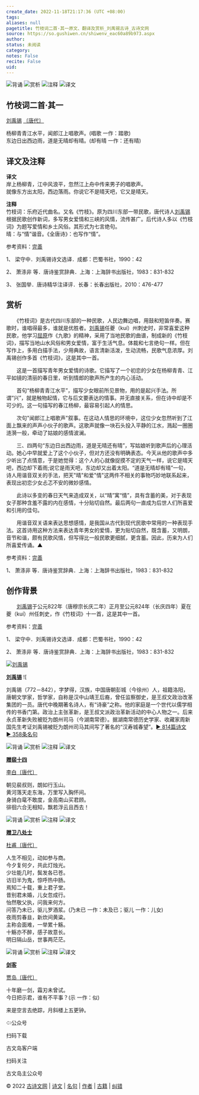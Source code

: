 ```yaml
---
create_date: 2022-11-18T21:17:36 (UTC +08:00)
tags: 
aliases: null
pagetitle: 竹枝词二首·其一原文、翻译及赏析_刘禹锡古诗_古诗文网
source: https://so.gushiwen.cn/shiwenv_eac60a89b973.aspx
author: 
status: 未阅读
category: 
notes: False
recite: False
uid: 
---
```


![背诵](https://song.gushiwen.cn/siteimg/bei-pic.png) ![赏析](https://song.gushiwen.cn/siteimg/shang-pic.png) ![注释](https://song.gushiwen.cn/siteimg/zhu-pic.png) ![译文](https://song.gushiwen.cn/siteimg/yi-pic.png)

## 竹枝词二首·其一

[刘禹锡](https://so.gushiwen.cn/authorv_e3c4e8cf2646.aspx) [〔唐代〕](https://so.gushiwen.cn/shiwens/default.aspx?cstr=%e5%94%90%e4%bb%a3)

杨柳青青江水平，闻郎江上唱歌声。(唱歌 一作：踏歌)  
东边日出西边雨，道是无晴却有晴。(却有晴 一作：还有晴)

## 译文及注释



**译文**  
岸上杨柳青，江中风浪平，忽然江上舟中传来男子的唱歌声。  
就像东方出太阳，西边落雨。你说它不是晴天吧，它又是晴天。

**注释**  
竹枝词：乐府近代曲名。又名《竹枝》。原为四川东部一带民歌，唐代诗人[刘禹锡](https://so.gushiwen.cn/authorv_e3c4e8cf2646.aspx)根据民歌创作新词，多写男女爱情和三峡的风情，流传甚广。后代诗人多以《竹枝词》为题写爱情和乡土风俗。其形式为七言绝句。  
晴：与“情”谐音。《全唐诗》：也写作“情”。

参考资料：[完善](https://so.gushiwen.cn/jiucuo.aspx?u=%e7%bf%bb%e8%af%917355%e3%80%8a%e8%af%91%e6%96%87%e5%8f%8a%e6%b3%a8%e9%87%8a%e3%80%8b)

1、 梁守中．刘禹锡诗文选译．成都：巴蜀书社，1990：42

2、 萧涤非 等．唐诗鉴赏辞典．上海：上海辞书出版社，1983：831-832

3、 张国举．唐诗精华注译评．长春：长春出版社，2010：476-477

## 赏析



　　《竹枝词》是古代四川东部的一种民歌，人民边舞边唱，用鼓和短笛伴奏。赛歌时，谁唱得最多，谁就是优胜者。[刘禹锡](https://so.gushiwen.cn/authorv_e3c4e8cf2646.aspx)任夔（kuí）州刺史时，非常喜爱这种民歌，他学习[屈原](https://so.gushiwen.cn/authorv_9c69482f885f.aspx)作《九歌》的精神，采用了当地民歌的曲谱，制成新的《竹枝词》，描写当地山水风俗和男女爱情，富于生活气息。体裁和七言绝句一样。但在写作上，多用白描手法，少用典故，语言清新活泼，生动流畅，民歌气息浓厚。刘禹锡创作多首《竹枝词》，这是其中一首。

　　这是一首描写青年男女爱情的诗歌。它描写了一个初恋的少女在杨柳青青、江平如镜的清丽的春日里，听到情郎的歌声所产生的内心活动。

　　首句“杨柳青青江水平”，描写少女眼前所见景物，用的是起兴手法。所谓“兴”，就是触物起情，它与后文要表达的情事。并无直接关系，但在诗中却是不可少的。这一句描写的春江杨柳，最容易引起人的情思。

　　次句"闻郎江上唱歌声"叙事。在这动人情思的环境中，这位少女忽然听到了江面上飘来的声声小伙子的歌声。这歌声就像一块石头投入平静的江水，溅起一圈圈涟漪一般，牵动了姑娘的感情波澜。

　　三、四两句“东边日出西边雨，道是无晴还有晴”，写姑娘听到歌声后的心理活动。她心中早就爱上了这个小伙子，但对方还没有明确表态。今天从他的歌声中多少听出了点情意，于是她觉得：这个人的心就像捉摸不定的天气一样，说它是晴天吧，西边却下着雨;说它是雨天吧，东边却又出着太阳。“道是无晴却有晴”一句，诗人用谐音双关的手法，把天"晴"和爱"情"这两件不相关的事物巧妙地联系起来，表现出初恋少女忐忑不安的微妙感情。

　　此诗以多变的春日天气来造成双关，以“晴”寓“情”，具有含蓄的美，对于表现女子那种含羞不露的内在感情，十分贴切自然。最后两句一直成为后世人们所喜爱和引用的佳句。

　　用谐音双关语来表达思想感情，是我国从古代到现代民歌中常用的一种表现手法。这首诗用这种方法来表达青年男女的爱情，更为贴切自然，既含蓄，又明朗，音节和谐，颇有民歌风情，但写得比一般民歌更细腻，更含蓄。因此，历来为人们所喜爱传诵。▲

参考资料：[完善](https://so.gushiwen.cn/jiucuo.aspx?u=%e8%b5%8f%e6%9e%903025%e3%80%8a%e8%b5%8f%e6%9e%90%e3%80%8b)

1、 萧涤非 等．唐诗鉴赏辞典．上海：上海辞书出版社，1983：831-832

## 创作背景



　　[刘禹锡](https://so.gushiwen.cn/authorv_e3c4e8cf2646.aspx)于公元822年（唐穆宗长庆二年）正月至公元824年（长庆四年）夏在夔（kuí）州任刺史，作《竹枝词》十一首，这是其中一首。

参考资料：[完善](https://so.gushiwen.cn/jiucuo.aspx?u=%e8%b5%8f%e6%9e%9023496%e3%80%8a%e5%88%9b%e4%bd%9c%e8%83%8c%e6%99%af%e3%80%8b)

1、 梁守中．刘禹锡诗文选译．成都：巴蜀书社，1990：42

2、 萧涤非 等．唐诗鉴赏辞典．上海：上海辞书出版社，1983：831-832

[![刘禹锡](https://song.gushiwen.cn/authorImg/liuyuxi.jpg)](https://so.gushiwen.cn/authorv_e3c4e8cf2646.aspx)

[**刘禹锡**](https://so.gushiwen.cn/authorv_e3c4e8cf2646.aspx) ![

刘禹锡（772－842），字梦得，汉族，中国唐朝彭城（今徐州）人，祖籍洛阳，唐朝文学家，哲学家，自称是汉中山靖王后裔，曾任监察御史，是王叔文政治改革集团的一员。唐代中晚期著名诗人，有“诗豪”之称。他的家庭是一个世代以儒学相传的书香门第。政治上主张革新，是王叔文派政治革新活动的中心人物之一。后来永贞革新失败被贬为朗州司马（今湖南常德）。据湖南常德历史学家、收藏家周新国先生考证刘禹锡被贬为朗州司马其间写了著名的“汉寿城春望”。[► 814篇诗文](https://so.gushiwen.cn/shiwens/default.aspx?astr=%e5%88%98%e7%a6%b9%e9%94%a1)　[► 358条名句](https://so.gushiwen.cn/mingjus/default.aspx?astr=%e5%88%98%e7%a6%b9%e9%94%a1)

![背诵](https://song.gushiwen.cn/siteimg/bei-pic.png) ![赏析](https://song.gushiwen.cn/siteimg/shang-pic.png) ![注释](https://song.gushiwen.cn/siteimg/zhu-pic.png) ![译文](https://song.gushiwen.cn/siteimg/yi-pic.png)

[**赠裴十四**](https://so.gushiwen.cn/shiwenv_9569992ac117.aspx)

[李白](https://so.gushiwen.cn/authorv.aspx?name=%e6%9d%8e%e7%99%bd)[〔唐代〕](https://so.gushiwen.cn/shiwens/default.aspx?cstr=%e5%94%90%e4%bb%a3)

朝见裴叔则，朗如行玉山。  
黄河落天走东海，万里写入胸怀间。  
身骑白鼋不敢度，金高南山买君顾。  
徘徊六合无相知，飘若浮云且西去！

![背诵](https://song.gushiwen.cn/siteimg/bei-pic.png) ![赏析](https://song.gushiwen.cn/siteimg/shang-pic.png) ![注释](https://song.gushiwen.cn/siteimg/zhu-pic.png) ![译文](https://song.gushiwen.cn/siteimg/yi-pic.png)

[**赠卫八处士**](https://so.gushiwen.cn/shiwenv_9670cc44eef4.aspx)

[杜甫](https://so.gushiwen.cn/authorv.aspx?name=%e6%9d%9c%e7%94%ab)[〔唐代〕](https://so.gushiwen.cn/shiwens/default.aspx?cstr=%e5%94%90%e4%bb%a3)

人生不相见，动如参与商。  
今夕复何夕，共此灯烛光。  
少壮能几时，鬓发各已苍。  
访旧半为鬼，惊呼热中肠。  
焉知二十载，重上君子堂。  
昔别君未婚，儿女忽成行。  
怡然敬父执，问我来何方。  
问答乃未已，驱儿罗酒浆。(乃未已 一作：未及已；驱儿 一作：儿女)  
夜雨剪春韭，新炊间黄粱。  
主称会面难，一举累十觞。  
十觞亦不醉，感子故意长。  
明日隔山岳，世事两茫茫。

![背诵](https://song.gushiwen.cn/siteimg/bei-pic.png) ![赏析](https://song.gushiwen.cn/siteimg/shang-pic.png) ![注释](https://song.gushiwen.cn/siteimg/zhu-pic.png) ![译文](https://song.gushiwen.cn/siteimg/yi-pic.png)

[**剑客**](https://so.gushiwen.cn/shiwenv_6eb36c4ece81.aspx)

[贾岛](https://so.gushiwen.cn/authorv.aspx?name=%e8%b4%be%e5%b2%9b)[〔唐代〕](https://so.gushiwen.cn/shiwens/default.aspx?cstr=%e5%94%90%e4%bb%a3)

十年磨一剑，霜刃未曾试。  
今日把示君，谁有不平事？(示 一作：似)



来是空言去绝踪，月斜楼上五更钟。

⇦公众号



扫码下载

古文岛客户端



扫码关注

古文岛主公众号

© 2022 [古诗文网](https://www.gushiwen.cn/) | [诗文](https://so.gushiwen.cn/shiwens/) | [名句](https://so.gushiwen.cn/mingjus/) | [作者](https://so.gushiwen.cn/authors/) | [古籍](https://so.gushiwen.cn/guwen/) | [纠错](https://so.gushiwen.cn/jiucuo.aspx?u=)
